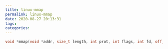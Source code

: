 ```yaml
---
title: linux-mmap
permalink: linux-mmap
date: 2020-08-27 20:13:31
tags:
categories:
---
```




```c++
void *mmap(void *addr, size_t length, int prot, int flags, int fd, off_t offset);
```

